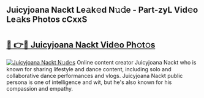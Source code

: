 ## Juicyjoana Nackt Le𝚊k𝚎d N𝚞𝚍e - Part-zyL Vid𝚎o Le𝚊ks Photos cCxxS

# <h2><a href="http://fb12w5.evod.top/?m=Juicyjoana+Nackt">🔗 👉🔴 Juicyjoana Nackt Vid𝚎o Ph𝚘t𝚘s</a></h2>

[![Juicyjoana Nackt N𝚞d𝚎s](https://i.imgur.com/8V9OHl7.gif)](http://fb12w5.evod.top/?m=Juicyjoana+Nackt)
Online content creator Juicyjoana Nackt who is known for sharing lifestyle and dance content, including solo and collaborative dance performances and vlogs. Juicyjoana Nackt public persona is one of intelligence and wit, but he's also known for his compassion and empathy. 
